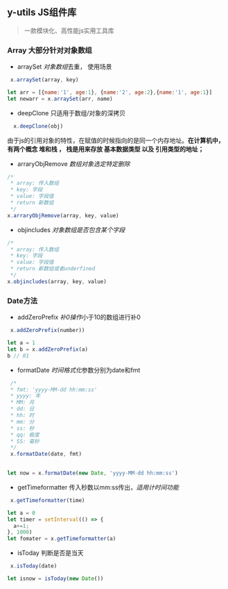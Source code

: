 ## y-utils JS组件库
> 一款模块化、高性能js实用工具库
### Array  **大部分针对对象数组**
* arraySet  *对象数组*去重， 使用场景

```js
 x.arraySet(array, key)
```
```js
let arr = [{name:'1', age:1}, {name:'2', age:2},{name:'1', age:1}]
let newarr = x.arraySet(arr, name) 

```
* deepClone 只适用于数组/对象的深拷贝
```js
  x.deepClone(obj)
```
由于js的引用对象的特性，在赋值的时候指向的是同一个内存地址。**在计算机中，有两个概念 堆和栈 ， 栈是用来存放 基本数据类型 以及 引用类型的地址；**

* arraryObjRemove *数组对象选定特定删除*
```js
/*
 * array: 传入数组
 * key: 字段
 * value: 字段值
 * return 新数组
 */
x.arraryObjRemove(array, key, value)
```
* objincludes *对象数组是否包含某个字段*
```js
/*
 * array: 传入数组
 * key: 字段
 * value: 字段值
 * return 新数组或者underfined
 */
x.objincludes(array, key, value)
```

### Date方法
* addZeroPrefix *补0操作*小于10的数组进行补0
```js
 x.addZeroPrefix(number))
```

```js
let a = 1
let b = x.addZeroPrefix(a) 
b // 01
```
* formatDate *时间格式化*参数分别为date和fmt
```js
 /*
 * fmt: 'yyyy-MM-dd hh:mm:ss'
 * yyyy: 年
 * MM: 月
 * dd: 日
 * hh: 时
 * mm: 分
 * ss: 秒
 * qq: 极度
 * SS: 毫秒
 */
 x.formatDate(date, fmt)
 
```

```js
let now = x.formatDate(new Date, 'yyyy-MM-dd hh:mm:ss')
```
* getTimeformatter 传入秒数以mm:ss传出，*适用计时间功能*
```js
 x.getTimeformatter(time)
```

```js
let a = 0
let timer = setInterval(() => {
  a+=1;
}, 1000)
let fomater = x.getTimeformatter(a)
```
* isToday 判断是否是当天
```js
 x.isToday(date)
```
```js
let isnow = isToday(new Date())
```
